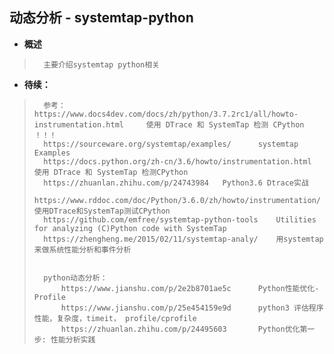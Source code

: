## 动态分析 - systemtap-python
- **概述**
>       主要介绍systemtap python相关
>
>
>
>
>
>
>
>
>
>
>
>
>
>
>
>


- **待续：**
>       参考：https://www.docs4dev.com/docs/zh/python/3.7.2rc1/all/howto-instrumentation.html     使用 DTrace 和 SystemTap 检测 CPython ！！！
>       https://sourceware.org/systemtap/examples/      systemtap Examples
>       https://docs.python.org/zh-cn/3.6/howto/instrumentation.html    使用 DTrace 和 SystemTap 检测CPython
>       https://zhuanlan.zhihu.com/p/24743984   Python3.6 Dtrace实战
>       https://www.rddoc.com/doc/Python/3.6.0/zh/howto/instrumentation/    使用DTrace和SystemTap测试CPython
>       https://github.com/emfree/systemtap-python-tools    Utilities for analyzing (C)Python code with SystemTap
>       https://zhengheng.me/2015/02/11/systemtap-analy/    用systemtap来做系统性能分析和事件分析
>
>
>       python动态分析：
>           https://www.jianshu.com/p/2e2b8701ae5c      Python性能优化-Profile
>           https://www.jianshu.com/p/25e454159e9d      python3 评估程序性能，复杂度，timeit， profile/cprofile
>           https://zhuanlan.zhihu.com/p/24495603       Python优化第一步: 性能分析实践
>
>
>
>
>
>
>
>
>
>
>
>
>
>
>
